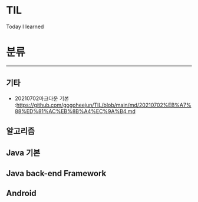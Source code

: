 # TIL
Today I learned
# 분류
***
## 기타
* 20210702마크다운 기본 :https://github.com/gogoheejun/TIL/blob/main/md/20210702%EB%A7%88%ED%81%AC%EB%8B%A4%EC%9A%B4.md

## 알고리즘

## Java 기본

## Java back-end Framework

## Android

